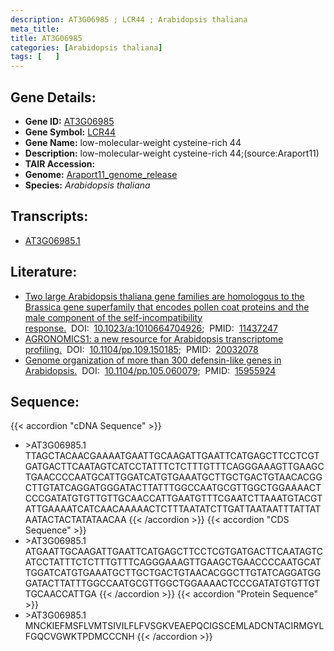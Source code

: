 ```yaml
---
description: AT3G06985 ; LCR44 ; Arabidopsis thaliana
meta_title:
title: AT3G06985
categories: [Arabidopsis thaliana]
tags: [   ]
---
```


## Gene Details:
- **Gene ID:** [AT3G06985](https://www.arabidopsis.org/locus?name=AT3G06985)
- **Gene Symbol:** <u>LCR44</u>
- **Gene Name:** low-molecular-weight cysteine-rich 44
- **Description:**   low-molecular-weight cysteine-rich 44;(source:Araport11)
- **TAIR Accession:** 
- **Genome:** [Araport11_genome_release](https://www.arabidopsis.org/download/list?dir=Genes%2FAraport11_genome_release)
- **Species:** *Arabidopsis thaliana*

## Transcripts:
   -  [AT3G06985.1](https://www.arabidopsis.org/gene?name=AT3G06985.1)
## Literature:
   - [Two large Arabidopsis thaliana gene families are homologous to the Brassica gene  superfamily that encodes pollen coat proteins and the male component of the  self-incompatibility response.](https://www.doi.org/10.1023/a:1010664704926)&nbsp;&nbsp;DOI:&nbsp;&nbsp;[10.1023/a:1010664704926](https://www.doi.org/10.1023/a:1010664704926);&nbsp;&nbsp;PMID:&nbsp;&nbsp;[11437247](https://pubmed.ncbi.nlm.nih.gov/11437247/)
   - [AGRONOMICS1: a new resource for Arabidopsis transcriptome profiling.](https://www.doi.org/10.1104/pp.109.150185)&nbsp;&nbsp;DOI:&nbsp;&nbsp;[10.1104/pp.109.150185](https://www.doi.org/10.1104/pp.109.150185);&nbsp;&nbsp;PMID:&nbsp;&nbsp;[20032078](https://pubmed.ncbi.nlm.nih.gov/20032078/)
   - [Genome organization of more than 300 defensin-like genes in Arabidopsis.](https://www.doi.org/10.1104/pp.105.060079)&nbsp;&nbsp;DOI:&nbsp;&nbsp;[10.1104/pp.105.060079](https://www.doi.org/10.1104/pp.105.060079);&nbsp;&nbsp;PMID:&nbsp;&nbsp;[15955924](https://pubmed.ncbi.nlm.nih.gov/15955924/)
## Sequence:
{{< accordion "cDNA Sequence" >}}
- \>AT3G06985.1
TTAGCTACAACGAAAATGAATTGCAAGATTGAATTCATGAGCTTCCTCGTGATGACTTCAATAGTCATCCTATTTCTCTTTGTTTCAGGGAAAGTTGAAGCTGAACCCCAATGCATTGGATCATGTGAAATGCTTGCTGACTGTAACACGGCTTGTATCAGGATGGGATACTTATTTGGCCAATGCGTTGGCTGGAAAACTCCCGATATGTGTTGTTGCAACCATTGAATGTTTCGAATCTTAAATGTACGTATTGAAAATCATCAACAAAAACTCTTTAATATCTTGATTAATAATTTATTATAATACTACTATATAACAA
{{< /accordion >}}
{{< accordion "CDS Sequence" >}}
- \>AT3G06985.1
ATGAATTGCAAGATTGAATTCATGAGCTTCCTCGTGATGACTTCAATAGTCATCCTATTTCTCTTTGTTTCAGGGAAAGTTGAAGCTGAACCCCAATGCATTGGATCATGTGAAATGCTTGCTGACTGTAACACGGCTTGTATCAGGATGGGATACTTATTTGGCCAATGCGTTGGCTGGAAAACTCCCGATATGTGTTGTTGCAACCATTGA
{{< /accordion >}}
{{< accordion "Protein Sequence" >}}
- \>AT3G06985.1
MNCKIEFMSFLVMTSIVILFLFVSGKVEAEPQCIGSCEMLADCNTACIRMGYLFGQCVGWKTPDMCCCNH
{{< /accordion >}}

